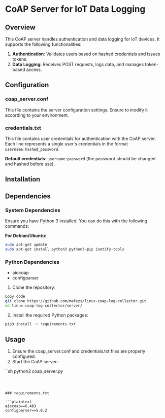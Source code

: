 # CoAP Server for IoT Data Logging

## Overview

This CoAP server handles authentication and data logging for IoT devices. It supports the following functionalities:
1. **Authentication**: Validates users based on hashed credentials and issues tokens.
2. **Data Logging**: Receives POST requests, logs data, and manages token-based access.

## Configuration

### coap_server.conf

This file contains the server configuration settings. Ensure to modify it according to your environment.

### credentials.txt

This file contains user credentials for authentication with the CoAP server. Each line represents a single user's credentials in the format `username:hashed_password`. 

**Default credentials**: `username:password` (the password should be changed and hashed before use).

## Installation

## Dependencies

### System Dependencies

Ensure you have Python 3 installed. You can do this with the following commands:

**For Debian/Ubuntu:**

```sh
sudo apt-get update 
sudo apt-get install python3 python3-pip inotify-tools
```

### Python Dependencies
* aiocoap
* configparser
1. Clone the repository:

```sh
Copy code
git clone https://github.com/mafezs/linux-coap-log-collector.git
cd linux-coap-log-collector/server/
```
2. Install the required Python packages:

```sh
pip3 install -r requirements.txt
```

## Usage
1. Ensure the coap_server.conf and credentials.txt files are properly configured.
2. Start the CoAP server:

``sh
python3 coap_server.py
```



### requirements.txt

```plaintext
aiocoap==0.4b3
configparser==5.0.2
